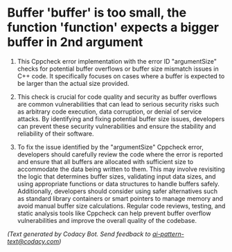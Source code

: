 # Buffer 'buffer' is too small, the function 'function' expects a bigger buffer in 2nd argument

1. This Cppcheck error implementation with the error ID "argumentSize" checks for potential buffer overflows or buffer size mismatch issues in C++ code. It specifically focuses on cases where a buffer is expected to be larger than the actual size provided.

2. This check is crucial for code quality and security as buffer overflows are common vulnerabilities that can lead to serious security risks such as arbitrary code execution, data corruption, or denial of service attacks. By identifying and fixing potential buffer size issues, developers can prevent these security vulnerabilities and ensure the stability and reliability of their software.

3. To fix the issue identified by the "argumentSize" Cppcheck error, developers should carefully review the code where the error is reported and ensure that all buffers are allocated with sufficient size to accommodate the data being written to them. This may involve revisiting the logic that determines buffer sizes, validating input data sizes, and using appropriate functions or data structures to handle buffers safely. Additionally, developers should consider using safer alternatives such as standard library containers or smart pointers to manage memory and avoid manual buffer size calculations. Regular code reviews, testing, and static analysis tools like Cppcheck can help prevent buffer overflow vulnerabilities and improve the overall quality of the codebase.

_(Text generated by Codacy Bot. Send feedback to ai-pattern-text@codacy.com)_
